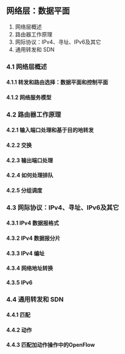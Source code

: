 ## 网络层：数据平面

1. 网络层概述
2. 路由器工作原理
3. 网际协议：IPv4、寻址、IPv6及其它
4. 通用转发和 SDN

### 4.1 网络层概述

#### 4.1.1 转发和路由选择：数据平面和控制平面
#### 4.1.2 网络服务模型

### 4.2 路由器工作原理

#### 4.2.1 输入端口处理和基于目的地转发
#### 4.2.2 交换

#### 4.2.3 输出端口处理
#### 4.2.4 如何处理排队
#### 4.2.5 分组调度

### 4.3 网际协议：IPv4、寻址、IPv6及其它

#### 4.3.1 IPv4 数据报格式
#### 4.3.2 IPv4 数据报分片
#### 4.3.3 IPv4 编址
#### 4.3.4 网络地址转换
#### 4.3.5 IPv6

### 4.4 通用转发和 SDN

#### 4.4.1 匹配
#### 4.4.2 动作
#### 4.4.3 匹配加动作操作中的OpenFlow